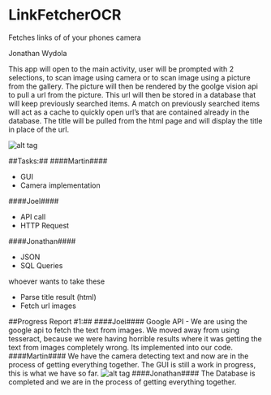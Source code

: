 # LinkFetcherOCR
Fetches links of of your phones camera


Jonathan Wydola



This app will open to the main activity, user will be prompted with 2 selections, to scan image using camera or to scan image using a picture from the gallery. The picture will then be rendered by the goolge vision api to pull a url from the picture. This url will then be stored in a database that will keep previously searched items. A match on previously searched items will act as a cache to quickly open url’s that are contained already in the database. The title will be pulled from the html page and will display the title in place of the url.

![alt tag](http://i795.photobucket.com/albums/yy234/joel24478/Screen%20Shot%202016-11-01%20at%208.48.10%20PM_zpsy88hv2zc.png)

##Tasks:##
####Martin####
* GUI
* Camera implementation

####Joel####
* API call
* HTTP Request

####Jonathan####
* JSON
* SQL Queries

whoever wants to take these
* Parse title result (html)
* Fetch url images

##Progress Report #1:##
####Joel####
Google API - We are using the google api to fetch the text from images. We moved away from using tesseract, because we were having horrible results where it was getting the text from images completely wrong. Its implemented into our code.
####Martin####
We have the camera detecting text and now are in the process of getting everything together.
The GUI is still a work in progress, this is what we have so far.
![alt tag](http://s50.photobucket.com/user/MartinRudzki/media/Capture_zpsii44xicm.jpg)
####Jonathan####
The Database is completed and we are in the process of getting everything together.



